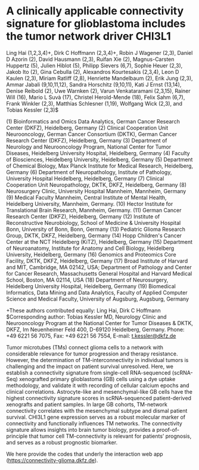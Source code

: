 # A clinically applicable connectivity signature for glioblastoma includes the tumor network driver CHI3L1 

Ling Hai (1,2,3,4)+, Dirk C Hoffmann (2,3,4)+, Robin J Wagener (2,3), Daniel D Azorin (2), David Hausmann (2,3), Ruifan Xie (2), Magnus-Carsten Huppertz (5), Julien Hiblot (5), Philipp Sievers (6,7), Sophie Heuer (2,3), Jakob Ito (2), Gina Cebulla (2), Alexandros Kourtesakis (2,3,4), Leon D Kaulen (2,3), Miriam Ratliff (2,8), Henriette Mandelbaum (2), Erik Jung (2,3), Ammar Jabali (9,10,11,12), Sandra Horschitz (9,10,11), Kati J Ernst (13,14), Denise Reibold (2), Uwe Warnken (2), Varun Venkataramani (2,3,15), Rainer Will (16), Mario L Suvà (17), Christel Herold-Mende (18), Felix Sahm (6,7), Frank Winkler (2,3), Matthias Schlesner (1,19), Wolfgang Wick (2,3), and Tobias Kessler (2,3)$

(1) Bioinformatics and Omics Data Analytics, German Cancer Research Center (DKFZ), Heidelberg, Germany
(2) Clinical Cooperation Unit Neurooncology, German Cancer Consortium (DKTK), German Cancer Research Center (DKFZ), Heidelberg, Germany
(3) Department of Neurology and Neurooncology Program, National Center for Tumor Diseases, Heidelberg University Hospital, Heidelberg, Germany
(4) Faculty of Biosciences, Heidelberg University, Heidelberg, Germany
(5) Department of Chemical Biology, Max Planck Institute for Medical Research, Heidelberg, Germany
(6) Department of Neuropathology, Institute of Pathology, University Hospital Heidelberg, Heidelberg, Germany
(7) Clinical Cooperation Unit Neuropathology, DKTK, DKFZ, Heidelberg, Germany
(8) Neurosurgery Clinic, University Hospital Mannheim, Mannheim, Germany
(9) Medical Faculty Mannheim, Central Institute of Mental Health, Heidelberg University, Mannheim, Germany.
(10) Hector Institute for Translational Brain Research, Mannheim, Germany.
(11) German Cancer Research Center (DKFZ), Heidelberg, Germany
(12) Institute of Reconstructive Neurobiology, School of Medicine & University Hospital Bonn, University of Bonn, Bonn, Germany
(13) Pediatric Glioma Research Group, DKTK, DKFZ, Heidelberg, Germany
(14) Hopp Children's Cancer Center at the NCT Heidelberg (KiTZ), Heidelberg, Germany
(15) Department of Neuroanatomy, Institute for Anatomy and Cell Biology, Heidelberg University, Heidelberg, Germany
(16) Genomics and Proteomics Core Facility, DKTK, DKFZ, Heidelberg, Germany
(17) Broad Institute of Harvard and MIT, Cambridge, MA 02142, USA; Department of Pathology and Center for Cancer Research, Massachusetts General Hospital and Harvard Medical School, Boston, MA 02114, USA
(18) Department of Neurosurgery, Heidelberg University Hospital, Heidelberg, Germany
(19) Biomedical Informatics, Data Mining and Data Analytics, Faculty of Applied Computer Science and Medical Faculty, University of Augsburg, Augsburg, Germany


+These authors contributed equally: Ling Hai, Dirk C Hoffmann
$Corresponding author: Tobias Kessler MD, Neurology Clinic and Neurooncology Program at the National Center for Tumor Diseases & DKTK, DKFZ, Im Neuenheimer Feld 400, D-69120 Heidelberg, Germany. Phone: +49 6221 56 7075, Fax: +49 6221 56 7554, E-mail: t.kessler@dkfz.de 

Tumor microtubes (TMs) connect glioma cells to a network with considerable relevance for tumor progression and therapy resistance. However, the determination of TM-interconnectivity in individual tumors is challenging and the impact on patient survival unresolved. Here, we establish a connectivity signature from single-cell RNA-sequenced (scRNA-Seq) xenografted primary glioblastoma (GB) cells using a dye uptake methodology, and validate it with recording of cellular calcium epochs and clinical correlations. Astrocyte-like and mesenchymal-like GB cells have the highest connectivity signature scores in scRNA-sequenced patient-derived xenografts and patient samples. In large GB cohorts, TM-network connectivity correlates with the mesenchymal subtype and dismal patient survival. CHI3L1 gene expression serves as a robust molecular marker of connectivity and functionally influences TM networks. The connectivity signature allows insights into brain tumor biology, provides a proof-of-principle that tumor cell TM-connectivity is relevant for patients’ prognosis, and serves as a robust prognostic biomarker. 

We here provide the codes that underly the interaction web app (https://connectivity-glioma.dkfz.de).

